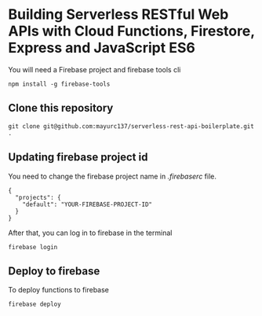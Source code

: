 # Building Serverless RESTful Web APIs with Cloud Functions, Firestore, Express and JavaScript ES6

You will need a Firebase project and firebase tools cli

```
npm install -g firebase-tools
```

## Clone this repository

```
git clone git@github.com:mayurc137/serverless-rest-api-boilerplate.git .
```

## Updating firebase project id

You need to change the firebase project name in *.firebaserc* file.

```
{
  "projects": {
    "default": "YOUR-FIREBASE-PROJECT-ID"
  }
}
```

After that, you can log in to firebase in the terminal 

```
firebase login
```


## Deploy to firebase

To deploy functions to firebase

```
firebase deploy
```
